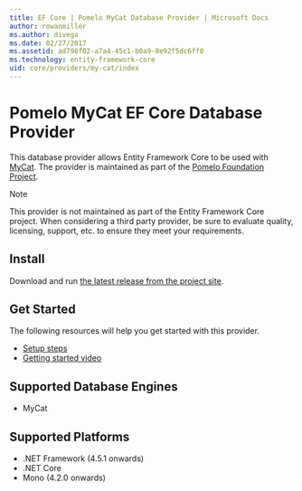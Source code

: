 ```yaml
---
title: EF Core | Pomelo MyCat Database Provider | Microsoft Docs
author: rowanmiller
ms.author: divega
ms.date: 02/27/2017
ms.assetid: ad798f02-a7a4-45c1-b0a9-8e92f5dc6ff0
ms.technology: entity-framework-core
uid: core/providers/my-cat/index
---
```


# Pomelo MyCat EF Core Database Provider

This database provider allows Entity Framework Core to be used with [MyCat](https://github.com/MyCATApache/Mycat-Server). The provider is maintained as part of the [Pomelo Foundation Project](https://github.com/PomeloFoundation/Entity-Framework-Core-MyCat-Proxy).

> [!NOTE]
> This provider is not maintained as part of the Entity Framework Core project. When considering a third party provider, be sure to evaluate quality, licensing, support, etc. to ensure they meet your requirements.

## Install

Download and run [the latest release from the project site](https://github.com/PomeloFoundation/Entity-Framework-Core-MyCat-Proxy/releases).

## Get Started

The following resources will help you get started with this provider.
 * [Setup steps](https://github.com/aspnet/EntityFramework.Docs/issues/252)
 * [Getting started video](https://www.youtube.com/watch?v=q0CXfFNtMZo)

## Supported Database Engines

* MyCat

## Supported Platforms

* .NET Framework (4.5.1 onwards)
* .NET Core
* Mono (4.2.0 onwards)
